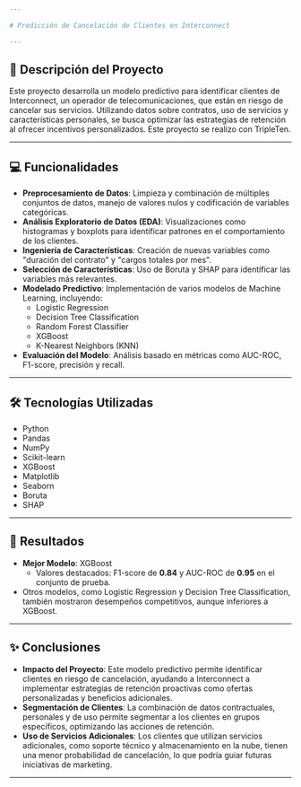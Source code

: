 ```yaml
---

# Predicción de Cancelación de Clientes en Interconnect

---
```


## 🔖 Descripción del Proyecto
Este proyecto desarrolla un modelo predictivo para identificar clientes de Interconnect, un operador de telecomunicaciones, que están en riesgo de cancelar sus servicios. Utilizando datos sobre contratos, uso de servicios y características personales, se busca optimizar las estrategias de retención al ofrecer incentivos personalizados. Este proyecto se realizo con TripleTen.

---

## 💻 Funcionalidades
- **Preprocesamiento de Datos**: Limpieza y combinación de múltiples conjuntos de datos, manejo de valores nulos y codificación de variables categóricas.
- **Análisis Exploratorio de Datos (EDA)**: Visualizaciones como histogramas y boxplots para identificar patrones en el comportamiento de los clientes.
- **Ingeniería de Características**: Creación de nuevas variables como "duración del contrato" y "cargos totales por mes".
- **Selección de Características**: Uso de Boruta y SHAP para identificar las variables más relevantes.
- **Modelado Predictivo**: Implementación de varios modelos de Machine Learning, incluyendo:
  - Logistic Regression
  - Decision Tree Classification
  - Random Forest Classifier
  - XGBoost
  - K-Nearest Neighbors (KNN)
- **Evaluación del Modelo**: Análisis basado en métricas como AUC-ROC, F1-score, precisión y recall.

---

## 🛠️ Tecnologías Utilizadas
- Python
- Pandas 
- NumPy 
- Scikit-learn 
- XGBoost
- Matplotlib
- Seaborn
- Boruta
- SHAP

---

## 🔢 Resultados
- **Mejor Modelo**: XGBoost
  - Valores destacados: F1-score de **0.84** y AUC-ROC de **0.95** en el conjunto de prueba.
- Otros modelos, como Logistic Regression y Decision Tree Classification, también mostraron desempeños competitivos, aunque inferiores a XGBoost.

---

## ✨ Conclusiones
- **Impacto del Proyecto**: 
  Este modelo predictivo permite identificar clientes en riesgo de cancelación, ayudando a Interconnect a implementar estrategias de retención proactivas como ofertas personalizadas y beneficios adicionales.
- **Segmentación de Clientes**: 
  La combinación de datos contractuales, personales y de uso permite segmentar a los clientes en grupos específicos, optimizando las acciones de retención.
- **Uso de Servicios Adicionales**: 
  Los clientes que utilizan servicios adicionales, como soporte técnico y almacenamiento en la nube, tienen una menor probabilidad de cancelación, lo que podría guiar futuras iniciativas de marketing.

---
